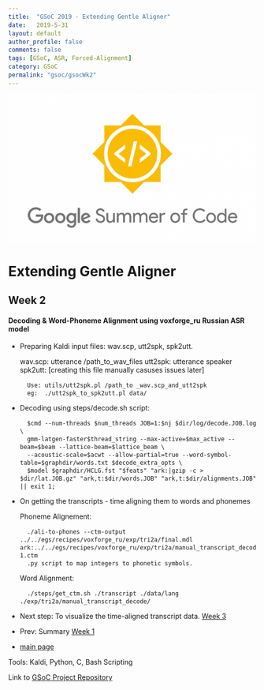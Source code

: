 ```yaml
---
title:  "GSoC 2019 - Extending Gentle Aligner"
date:   2019-5-31
layout: default
author_profile: false
comments: false
tags: [GSoC, ASR, Forced-Alignment]
category: GSoC
permalink: "gsoc/gsocWk2"
---
```


![GSoC](/icons/GSoC.png)

<h1> Extending Gentle Aligner </h1>
<h2> Week 2 </h2>
<h4> Decoding & Word-Phoneme Alignment using voxforge_ru Russian ASR model  </h4>

* Preparing Kaldi input files: wav.scp, utt2spk, spk2utt.

    wav.scp: utterance /path_to_wav_files
    utt2spk: utterance speaker
    spk2utt: [creating this file manually casuses issues later]

        Use: utils/utt2spk.pl /path_to _wav.scp_and_utt2spk 
        eg:  ./utt2spk_to_spk2utt.pl data/ 

* Decoding using steps/decode.sh script:

        $cmd --num-threads $num_threads JOB=1:$nj $dir/log/decode.JOB.log \
        gmm-latgen-faster$thread_string --max-active=$max_active --beam=$beam --lattice-beam=$lattice_beam \
        --acoustic-scale=$acwt --allow-partial=true --word-symbol-table=$graphdir/words.txt $decode_extra_opts \
        $model $graphdir/HCLG.fst "$feats" "ark:|gzip -c > $dir/lat.JOB.gz" "ark,t:$dir/words.JOB" "ark,t:$dir/alignments.JOB" || exit 1;

* On getting the transcripts - time aligning them to words and phonemes 

    Phoneme Alignement:
    
        ./ali-to-phones --ctm-output ../../egs/recipes/voxforge_ru/exp/tri2a/final.mdl ark:../../egs/recipes/voxforge_ru/exp/tri2a/manual_transcript_decode/alignments.1 1.ctm
        .py script to map integers to phonetic symbols.

    Word Alignment:

        ./steps/get_ctm.sh ./transcript ./data/lang ./exp/tri2a/manual_transcript_decode/

* Next step: To visualize the time-aligned transcript data. [Week 3](https://shreya2111.github.io/gsocWk3)
* Prev: Summary [Week 1](https://shreya2111.github.io/gsoc/gsocwk1)
* [main page](https://shreya2111.github.io/gsoc)

Tools:
Kaldi, Python, C, Bash Scripting

Link to [GSoC Project Repository](https://github.com/shreya2111/gentle-labs)

